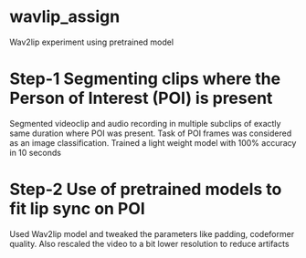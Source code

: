 # wavlip_assign
Wav2lip experiment using pretrained model

# Step-1 Segmenting clips where the Person of Interest (POI) is present
Segmented videoclip and audio recording in multiple subclips of exactly same duration where POI was present. 
Task of POI frames was considered as an image classification. Trained a light weight model with 100% accuracy in 10 seconds

# Step-2 Use of pretrained models to fit lip sync on POI
Used Wav2lip model and tweaked the parameters like padding, codeformer quality. 
Also  rescaled the video to a bit lower resolution to reduce artifacts

